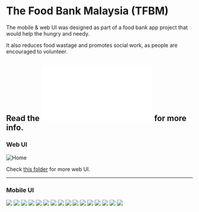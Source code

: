 # The Food Bank Malaysia (TFBM)

The mobile & web UI was designed as part of a food bank app project that would help the hungry and needy.

It also reduces food wastage and promotes social work, as people are encouraged to volunteer.

Read the ![report](Food_Bank_Report.pdf) for more info.
-----------------------------------------------------------------------------------------------

### Web UI

![Home](web_ui/Home-Web.jpg)

Check [this folder](/web_ui) for more web UI.

-----------------------------------------------------------------------------------------------

### Mobile UI

![](mobile_ui/1.jpg)
![](mobile_ui/2.jpg)
![](mobile_ui/3.jpg)
![](mobile_ui/4.jpg)
![](mobile_ui/5.jpg)
![](mobile_ui/6.jpg)
![](mobile_ui/7.jpg)
![](mobile_ui/8.jpg)
![](mobile_ui/9.jpg)
![](mobile_ui/10.jpg)
![](mobile_ui/11.jpg)
![](mobile_ui/12.jpg)
![](mobile_ui/13.jpg)
![](mobile_ui/14.jpg)
![](mobile_ui/15.jpg)
![](mobile_ui/16.jpg)





